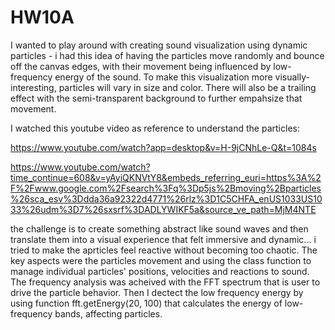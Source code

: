 
# HW10A

I wanted to play around with creating sound visualization using dynamic particles - i had this idea of having the particles move randomly and bounce off the canvas edges, with their movement being influenced by low-frequency energy of the sound. To make this visualization more visually-interesting, particles will vary in size and color. There will also be a trailing effect with the semi-transparent background to further empahsize that movement. 

I watched this youtube video as reference to understand the particles: 

https://www.youtube.com/watch?app=desktop&v=H-9jCNhLe-Q&t=1084s

https://www.youtube.com/watch?time_continue=608&v=yAyiQKNVtY8&embeds_referring_euri=https%3A%2F%2Fwww.google.com%2Fsearch%3Fq%3Dp5js%2Bmoving%2Bparticles%26sca_esv%3Ddda36a92322d4771%26rlz%3D1C5CHFA_enUS1033US1033%26udm%3D7%26sxsrf%3DADLYWIKF5a&source_ve_path=MjM4NTE

the challenge is to create something abstract like sound waves and then translate them into a visual experience that felt immersive and dynamic... i tried to make the aprticles feel reactive without becoming too chaotic. The key aspects were the particles movement and using the class function to manage individual particles' positions, velocities and reactions to sound. The frequency analysis was acheived with the FFT spectrum that is user to drive the particle behavior. Then I dectect the low frequency energy by using function fft.getEnergy(20, 100) that calculates the energy of low-frequency bands, affecting particles.


